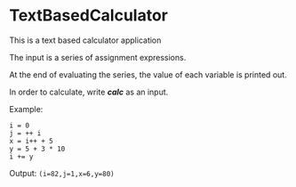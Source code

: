 # TextBasedCalculator

This is a text based calculator application

The input is a series of assignment expressions.

At the end of evaluating the series, the value of each variable is printed out.

In order to calculate, write ***calc*** as an input.

Example:

```
i = 0
j = ++ i
x = i++ + 5
y = 5 + 3 * 10
i += y
```
Output:
`(i=82,j=1,x=6,y=80)`

